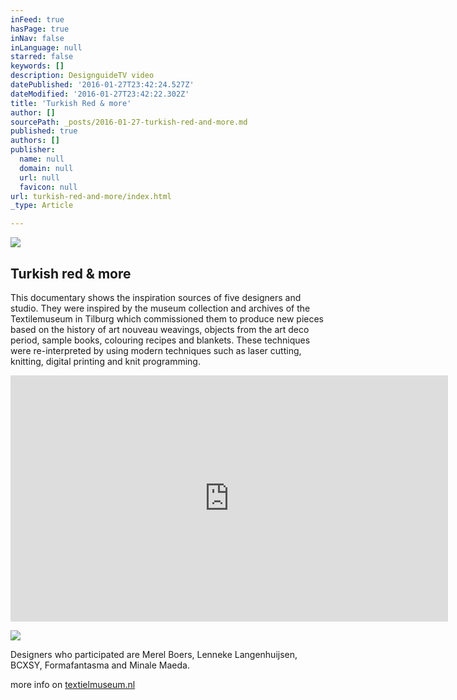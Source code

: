 ```yaml
---
inFeed: true
hasPage: true
inNav: false
inLanguage: null
starred: false
keywords: []
description: DesignguideTV video
datePublished: '2016-01-27T23:42:24.527Z'
dateModified: '2016-01-27T23:42:22.302Z'
title: 'Turkish Red & more'
author: []
sourcePath: _posts/2016-01-27-turkish-red-and-more.md
published: true
authors: []
publisher:
  name: null
  domain: null
  url: null
  favicon: null
url: turkish-red-and-more/index.html
_type: Article

---
```

![](https://s3-us-west-2.amazonaws.com/the-grid-img/p/5f7bea1234f8d18a3b201269ec620affc34a7c98.jpg)

## Turkish red & more

This documentary shows the inspiration sources of five designers and studio. They were inspired by the museum collection and archives of the Textilemuseum in Tilburg which commissioned them to produce new pieces based on the history of art nouveau weavings, objects from the art deco period, sample books, colouring recipes and blankets. These techniques were re-interpreted by using modern techniques such as laser cutting, knitting, digital printing and knit programming. 

<iframe src="https://player.vimeo.com/video/58925044?color=ffffff&amp;title=0&amp;byline=0&amp;portrait=0" width="700" height="394" frameborder="0" webkitallowfullscreen="" mozallowfullscreen="" allowfullscreen="" style=""></iframe>

![](https://s3-us-west-2.amazonaws.com/the-grid-img/p/ae00883a63812453169c15e295e3f63febeb524f.jpg)

Designers who participated are Merel Boers, Lenneke Langenhuijsen, BCXSY, Formafantasma and Minale Maeda.

more info on [textielmuseum.nl][0]

[0]: textielmuseum.nl